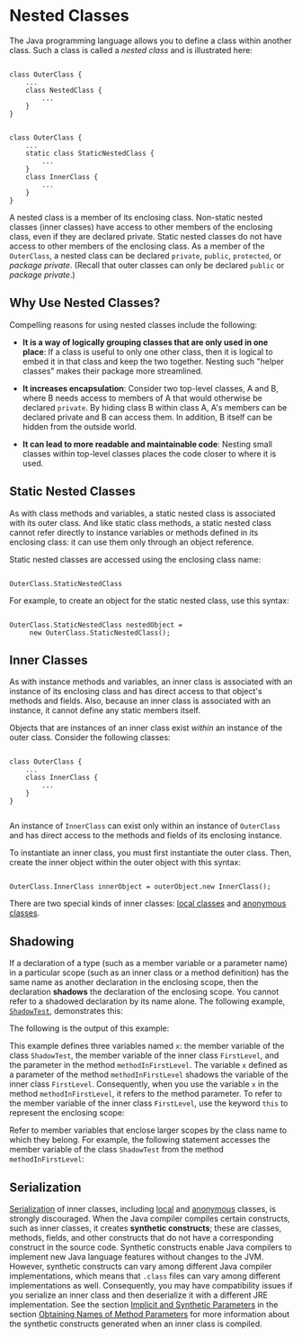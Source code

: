 
# Nested Classes

The Java programming language allows you to define a class within another class. Such a class is called a *nested class* and is illustrated here:

```

class OuterClass {
    ...
    class NestedClass {
        ...
    }
}

```

```

class OuterClass {
    ...
    static class StaticNestedClass {
        ...
    }
    class InnerClass {
        ...
    }
}

```

A nested class is a member of its enclosing class. Non-static nested classes (inner classes) have access to other members of the enclosing class, even if they are declared private. Static nested classes do not have access to other members of the enclosing class. As a member of the `OuterClass`, a nested class can be declared `private`, `public`, `protected`, or *package private*. (Recall that outer classes can only be declared `public` or *package private*.)

## Why Use Nested Classes?

Compelling reasons for using nested classes include the following:


- **It is a way of logically grouping classes that are only used in one place**: If a class is useful to only one other class, then it is logical to embed it in that class and keep the two together. Nesting such "helper classes" makes their package more streamlined.

- **It increases encapsulation**: Consider two top-level classes, A and B, where B needs access to members of A that would otherwise be declared `private`. By hiding class B within class A, A's members can be declared private and B can access them. In addition, B itself can be hidden from the outside world.

- **It can lead to more readable and maintainable code**: Nesting small classes within top-level classes places the code closer to where it is used.

## Static Nested Classes

As with class methods and variables, a static nested class is associated with its outer class. And like static class methods, a static nested class cannot refer directly to instance variables or methods defined in its enclosing class: it can use them only through an object reference.

Static nested classes are accessed using the enclosing class name:

```

OuterClass.StaticNestedClass

```

For example, to create an object for the static nested class, use this syntax:

```

OuterClass.StaticNestedClass nestedObject =
     new OuterClass.StaticNestedClass();

```

## Inner Classes

As with instance methods and variables, an inner class is associated with an instance of its enclosing class and has direct access to that object's methods and fields. Also, because an inner class is associated with an instance, it cannot define any static members itself.

Objects that are instances of an inner class exist *within* an instance of the outer class. Consider the following classes:

```

class OuterClass {
    ...
    class InnerClass {
        ...
    }
}


```

An instance of `InnerClass` can exist only within an instance of `OuterClass` and has direct access to the methods and fields of its enclosing instance.

To instantiate an inner class, you must first instantiate the outer class. Then, create the inner object within the outer object with this syntax:

```

OuterClass.InnerClass innerObject = outerObject.new InnerClass();

```

There are two special kinds of inner classes:
[local classes](localclasses.html) and
[anonymous classes](anonymousclasses.html).

## <a name="shadowing" id="shadowing">Shadowing</a>

If a declaration of a type (such as a member variable or a parameter name) in a particular scope (such as an inner class or a method definition) has the same name as another declaration in the enclosing scope, then the declaration **shadows** the declaration of the enclosing scope. You cannot refer to a shadowed declaration by its name alone. The following example,
[`ShadowTest`](examples/ShadowTest.java), demonstrates this:

The following is the output of this example:

This example defines three variables named `x`: the member variable of the class `ShadowTest`, the member variable of the inner class `FirstLevel`, and the parameter in the method `methodInFirstLevel`. The variable `x` defined as a parameter of the method `methodInFirstLevel` shadows the variable of the inner class `FirstLevel`. Consequently, when you use the variable `x` in the method `methodInFirstLevel`, it refers to the method parameter. To refer to the member variable of the inner class `FirstLevel`, use the keyword `this` to represent the enclosing scope:

Refer to member variables that enclose larger scopes by the class name to which they belong. For example, the following statement accesses the member variable of the class `ShadowTest` from the method `methodInFirstLevel`:

## <a name="serialization" id="serialization">Serialization</a>


[Serialization](../../jndi/objects/serial.html) of inner classes, including
[local](localclasses.html) and
[anonymous](anonymousclasses.html) classes, is strongly discouraged. When the Java compiler compiles certain constructs, such as inner classes, it creates **synthetic constructs**; these are classes, methods, fields, and other constructs that do not have a corresponding construct in the source code. Synthetic constructs enable Java compilers to implement new Java language features without changes to the JVM. However, synthetic constructs can vary among different Java compiler implementations, which means that `.class` files can vary among different implementations as well. Consequently, you may have compatibility issues if you serialize an inner class and then deserialize it with a different JRE implementation. See the section
[Implicit and Synthetic Parameters](../../reflect/member/methodparameterreflection.html#implcit_and_synthetic) in the section
[Obtaining Names of Method Parameters](../../reflect/member/methodparameterreflection.html) for more information about the synthetic constructs generated when an inner class is compiled.
